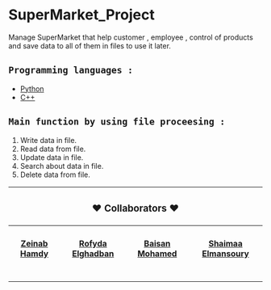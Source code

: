# SuperMarket_Project <br>
Manage SuperMarket that help customer , employee , control of products and save data to all of them in files to use it later. 
<br>
## ```Programming languages :```
* [Python](https://github.com/ZeinabHamdy/SuperMarketProject/tree/main/Python)
* [C++](https://github.com/ZeinabHamdy/SuperMarketProject/tree/main/C%2B%2B)

## ```Main function by using file proceesing :``` <br>
1. Write data in file.
2. Read data from file.
3. Update data in file.
4. Search about data in file.
5. Delete data from file.


<table style="margin-left: auto;zmargin-right: auto;text-align: center;">
    <thead>
        <tr>
            <th style="text-align: center;" colspan=4><h3>❤️ Collaborators ❤️</h3></th>
        </tr>
    </thead>
    <tbody>
        <tr>
            <td><h4><a href="https://github.com/ZeinabHamdy">Zeinab Hamdy</a><br><br></h4></td>
            <td><h4><a href="https://github.com/RofydaElghadban">Rofyda Elghadban</a><br><br></h4></td>
            <td><h4><a href="https://github.com/">Baisan Mohamed</a><br><br></h4></td>
            <td><h4><a href="https://github.com/shaimaaElmansoury">Shaimaa Elmansoury</a><br><br></h4></td>
        </tr>

</table>
